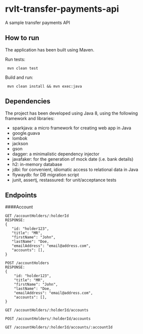 # rvlt-transfer-payments-api
A sample transfer payments API

How to run
-----
The application has been built using Maven.

Run tests:
```
 mvn clean test
```

Build and run:
```
 mvn clean install && mvn exec:java
```

Dependencies
-----
The project has been developed using Java 8, using the following framework and libraries:

 - sparkjava: a micro framework for creating web app in Java
 - google.guava
 - lombok
 - jackson
 - gson
 - dagger: a minimalistic dependency injector
 - javafaker: for the generation of mock date (i.e. bank details)
 - h2: in-memory database
 - jdbi: for convenient, idiomatic access to relational data in Java
 - flywaydb: for DB migration script
 - junit, assertj, restassured: for unit/acceptance tests
 
 
Endpoints
------
 
 ####Account
 ```
GET /accountHolders/:holderId
RESPONSE: 
{
    "id: "holder123",
    "title": "MR",
    "firstName": "John",
    "lastName": "Doe,
    "emailAddress": "email@address.com",
    "accounts": [],
}
```

```
POST /accountHolders
RESPONSE: 
{
    "id: "holder123",
    "title": "MR",
    "firstName": "John",
    "lastName": "Doe,
    "emailAddress": "email@address.com",
    "accounts": [],
}
```

```
GET /accountHolders/:holderId/accounts

```

```
POST /accountHolders/:holderId/accounts

```

```
GET /accountHolders/:holderId/accounts/:accountId

```

